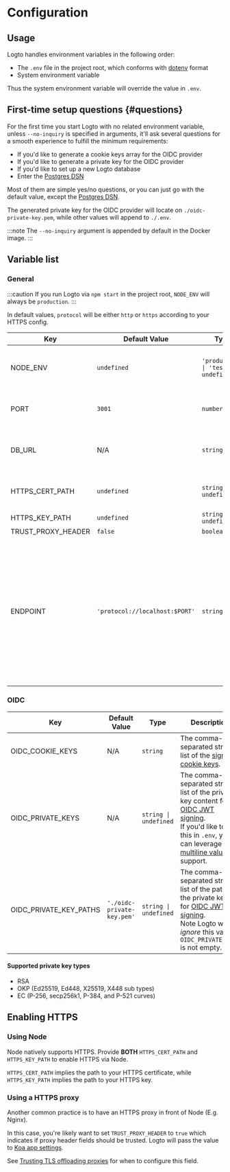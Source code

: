 # Configuration

## Usage

Logto handles environment variables in the following order:

- The `.env` file in the project root, which conforms with [dotenv](https://github.com/motdotla/dotenv#readme) format
- System environment variable

Thus the system environment variable will override the value in `.env`.

## First-time setup questions {#questions}

For the first time you start Logto with no related environment variable, unless `--no-inquiry` is specified in arguments, it'll ask several questions for a smooth experience to fulfill the minimum requirements:

- If you'd like to generate a cookie keys array for the OIDC provider
- If you'd like to generate a private key for the OIDC provider
- If you'd like to set up a new Logto database
- Enter the [Postgres DSN](https://www.postgresql.org/docs/14/libpq-connect.html#id-1.7.3.8.3.6)

Most of them are simple yes/no questions, or you can just go with the default value, except the [Postgres DSN](https://www.postgresql.org/docs/14/libpq-connect.html#id-1.7.3.8.3.6).

The generated private key for the OIDC provider will locate on `./oidc-private-key.pem`, while other values will append to `./.env`.

:::note
The `--no-inquiry` argument is appended by default in the Docker image.
:::

## Variable list

### General

:::caution
If you run Logto via `npm start` in the project root, `NODE_ENV` will always be `production`.
:::

In default values, `protocol` will be either `http` or `https` according to your HTTPS config.

| Key                | Default Value                  | Type                                                     | Description                                                                                                                                                                                                                                         |
| ------------------ | ------------------------------ | -------------------------------------------------------- | --------------------------------------------------------------------------------------------------------------------------------------------------------------------------------------------------------------------------------------------------- |
| NODE_ENV           | `undefined`                    | <code>'production' &#124; 'test' &#124; undefined</code> | What kind of environment that Logto runs in.                                                                                                                                                                                                        |
| PORT               | `3001`                         | `number`                                                 | The local port that Logto listens.                                                                                                                                                                                                                  |
| DB_URL             | N/A                            | `string`                                                 | The [Postgres DSN](https://www.postgresql.org/docs/14/libpq-connect.html#id-1.7.3.8.3.6) for Logto database.                                                                                                                                        |
| HTTPS_CERT_PATH    | `undefined`                    | <code>string &#124; undefined</code>                     | See [Enabling HTTPS](#enabling-https) for details.                                                                                                                                                                                                  |
| HTTPS_KEY_PATH     | `undefined`                    | <code>string &#124; undefined</code>                     | Ditto.                                                                                                                                                                                                                                              |
| TRUST_PROXY_HEADER | `false`                        | `boolean`                                                | Ditto.                                                                                                                                                                                                                                              |
| ENDPOINT           | `'protocol://localhost:$PORT'` | `string`                                                 | You may specify a URL with your custom domain for online testing or production. This will affect the value of the [OIDC issuer identifier](https://openid.net/specs/openid-connect-core-1_0.html#IssuerIdentifier) and Admin Console Redirect URIs. |

### OIDC

| Key                    | Default Value              | Type                                 | Description                                                                                                                                                                                                                                                                                    |
| ---------------------- | -------------------------- | ------------------------------------ | ---------------------------------------------------------------------------------------------------------------------------------------------------------------------------------------------------------------------------------------------------------------------------------------------- |
| OIDC_COOKIE_KEYS       | N/A                        | <code>string</code>                  | The comma-separated string list of the [signing cookie keys](https://github.com/panva/node-oidc-provider/blob/main/docs/README.md#cookieskeys).                                                                                                                                                |
| OIDC_PRIVATE_KEYS      | N/A                        | <code>string &#124; undefined</code> | The comma-separated string list of the private key content for [OIDC JWT signing](https://openid.net/specs/openid-connect-core-1_0.html#Signing). <br/> If you'd like to set this in `.env`, you can leverage [multiline values](https://github.com/motdotla/dotenv#multiline-values) support. |
| OIDC_PRIVATE_KEY_PATHS | `'./oidc-private-key.pem'` | <code>string &#124; undefined</code> | The comma-separated string list of the path to the private key file for [OIDC JWT signing](https://openid.net/specs/openid-connect-core-1_0.html#Signing). <br/> Note Logto will _ignore_ this value if `OIDC_PRIVATE_KEYS` is not empty.                                                      |

#### Supported private key types

- RSA
- OKP (Ed25519, Ed448, X25519, X448 sub types)
- EC (P-256, secp256k1, P-384, and P-521 curves)

## Enabling HTTPS

### Using Node

Node natively supports HTTPS. Provide **BOTH** `HTTPS_CERT_PATH` and `HTTPS_KEY_PATH` to enable HTTPS via Node.

`HTTPS_CERT_PATH` implies the path to your HTTPS certificate, while `HTTPS_KEY_PATH` implies the path to your HTTPS key.

### Using a HTTPS proxy

Another common practice is to have an HTTPS proxy in front of Node (E.g. Nginx).

In this case, you're likely want to set `TRUST_PROXY_HEADER` to `true` which indicates if proxy header fields should be trusted. Logto will pass the value to [Koa app settings](https://github.com/koajs/koa/blob/master/docs/api/index.md#settings).

See [Trusting TLS offloading proxies](https://github.com/panva/node-oidc-provider/blob/main/docs/README.md#trusting-tls-offloading-proxies) for when to configure this field.
